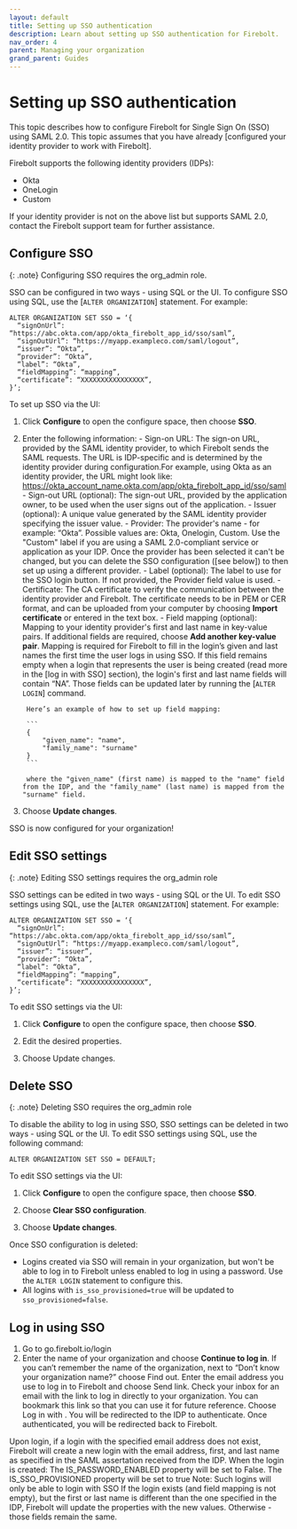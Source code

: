 ```yaml
---
layout: default
title: Setting up SSO authentication
description: Learn about setting up SSO authentication for Firebolt. 
nav_order: 4
parent: Managing your organization
grand_parent: Guides
---
```


# Setting up SSO authentication

This topic describes how to configure Firebolt for Single Sign On (SSO) using SAML 2.0. This topic assumes that you have already [configured your identity provider to work with Firebolt].

Firebolt supports the following identity providers (IDPs):
- Okta
- OneLogin
- Custom

If your identity provider is not on the above list but supports SAML 2.0, contact the Firebolt support team for further assistance. 


## Configure SSO

{: .note}
Configuring SSO requires the org_admin role.

SSO can be configured in two ways - using SQL or the UI.  To configure SSO using SQL, use the [`ALTER ORGANIZATION`] statement. For example:

```
ALTER ORGANIZATION SET SSO = ‘{
  “signOnUrl”: “https://abc.okta.com/app/okta_firebolt_app_id/sso/saml”,
  “signOutUrl”: “https://myapp.exampleco.com/saml/logout”, 
  “issuer”: “Okta”,
  “provider”: “Okta”,
  “label”: “Okta”,
  “fieldMapping”: “mapping”,
  “certificate”: “XXXXXXXXXXXXXXXX”,
}’;
```

To set up SSO via the UI:
1. Click **Configure** to open the configure space, then choose **SSO**.

2. Enter the following information:
        - Sign-on URL: The sign-on URL, provided by the SAML identity provider, to which Firebolt sends the SAML requests. The URL is IDP-specific and is determined by the identity provider during configuration.For example, using Okta as an identity provider, the URL might look like:
        https://okta_account_name.okta.com/app/okta_firebolt_app_id/sso/saml 
        - Sign-out URL (optional): The sign-out URL, provided by the application owner, to be used when the user signs out of the application. 
        - Issuer (optional): A unique value generated by the SAML identity provider specifying the issuer value.
        - Provider: The provider's name - for example: “Okta”. Possible values are: Okta, Onelogin, Custom. Use the "Custom" label if you are using a SAML 2.0-compliant service or application as your IDP. Once the provider has been selected it can't be changed, but you can delete the SSO configuration ([see below]) to then set up using a different provider. 
        - Label (optional): The label to use for the SSO login button. If not provided, the Provider field value is used. 
        - Certificate: The CA certificate to verify the communication between the identity provider and Firebolt. The certificate needs to be in PEM or CER format, and can be uploaded from your computer by choosing **Import certificate** or entered in the text box. 
        - Field mapping (optional): Mapping to your identity provider's first and last name in key-value pairs. If additional fields are required, choose **Add another key-value pair**. Mapping is required for Firebolt to fill in the login’s given and last names the first time the user logs in using SSO. 
        If this field remains empty when a login that represents the user is being created (read more in the [log in with SSO] section), the login's first and last name fields will contain “NA”. Those fields can be updated later by running the [`ALTER LOGIN`] command. 

        Here’s an example of how to set up field mapping:
        
        ```
        {
            "given_name": "name",
            "family_name": "surname"
        }
        ```

        where the "given_name" (first name) is mapped to the "name" field from the IDP, and the "family_name" (last name) is mapped from the "surname" field.
3. Choose **Update changes**.

SSO is now configured for your organization!

## Edit SSO settings

{: .note}
Editing SSO settings requires the org_admin role

SSO settings can be edited in two ways - using SQL or the UI.  To edit SSO settings using SQL, use the [`ALTER ORGANIZATION`] statement. For example:

```
ALTER ORGANIZATION SET SSO = ‘{
  “signOnUrl”: “https://abc.okta.com/app/okta_firebolt_app_id/sso/saml”,
  “signOutUrl”: “https://myapp.exampleco.com/saml/logout”, 
  “issuer”: “issuer”,
  “provider”: “Okta”, 
  “label”: “Okta”,
  “fieldMapping”: “mapping”,
  “certificate”: “XXXXXXXXXXXXXXXX”,
}’;
```


To edit SSO settings via the UI:
1. Click **Configure** to open the configure space, then choose **SSO**.

2. Edit the desired properties.

3. Choose Update changes.

## Delete SSO

{: .note}
Deleting SSO requires the org_admin role

To disable the ability to log in using SSO, SSO settings can be deleted in two ways - using SQL or the UI.  To edit SSO settings using SQL, use the following command:

```ALTER ORGANIZATION SET SSO = DEFAULT;```

To edit SSO settings via the UI:
1. Click **Configure** to open the configure space, then choose **SSO**.

2. Choose **Clear SSO configuration**.
3. Choose **Update changes**.


Once SSO configuration is deleted:
- Logins created via SSO will remain in your organization, but won't be able to log in to Firebolt unless enabled to log in using a password. Use the `ALTER LOGIN` statement to configure this. 
- All logins with `is_sso_provisioned=true` will be updated to `sso_provisioned=false`.


## Log in using SSO

1. Go to go.firebolt.io/login
2. Enter the name of your organization and choose **Continue to log in**.
If you can’t remember the name of the organization, next to “Don’t know your organization name?” choose Find out.
Enter the email address you use to log in to Firebolt and choose Send link.
Check your inbox for an email with the link to log in directly to your organization. You can bookmark this link so that you can use it for future reference.
Choose Log in with <IDP>.
You will be redirected to the IDP to authenticate. Once authenticated, you will be redirected back to Firebolt.

Upon login, if a login with the specified email address does not exist, Firebolt will create a new login with the email address, first, and last name as specified in the SAML assertation received from the IDP. 
When the login is created:
The IS_PASSWORD_ENABLED property will be set to False.
The IS_SSO_PROVISIONED property will be set to true 
Note: Such logins will only be able to login with SSO
If the login exists (and field mapping is not empty), but the first or last name is different than the one specified in the IDP, Firebolt will update the properties with the new values. Otherwise - those fields remain the same. 
